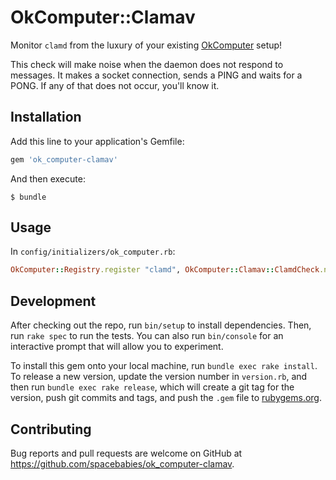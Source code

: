 # OkComputer::Clamav

Monitor `clamd` from the luxury of your existing [OkComputer](https://github.com/sportngin/okcomputer/) setup!

This check will make noise when the daemon does not respond to messages. It
makes a socket connection, sends a PING and waits for a PONG. If any of that
does not occur, you'll know it.

## Installation

Add this line to your application's Gemfile:

```ruby
gem 'ok_computer-clamav'
```

And then execute:

    $ bundle

## Usage

In `config/initializers/ok_computer.rb`:

``` ruby
OkComputer::Registry.register "clamd", OkComputer::Clamav::ClamdCheck.new
```

## Development

After checking out the repo, run `bin/setup` to install dependencies. Then, run `rake spec` to run the tests. You can also run `bin/console` for an interactive prompt that will allow you to experiment.

To install this gem onto your local machine, run `bundle exec rake install`. To release a new version, update the version number in `version.rb`, and then run `bundle exec rake release`, which will create a git tag for the version, push git commits and tags, and push the `.gem` file to [rubygems.org](https://rubygems.org).

## Contributing

Bug reports and pull requests are welcome on GitHub at https://github.com/spacebabies/ok_computer-clamav.
